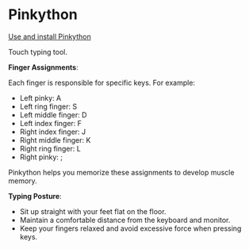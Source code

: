 # Pinkython

[Use and install Pinkython](https://pinkython.netlify.app)

Touch typing tool.

**Finger Assignments**:

Each finger is responsible for specific keys. For example:

- Left pinky: A
- Left ring finger: S
- Left middle finger: D
- Left index finger: F
- Right index finger: J
- Right middle finger: K
- Right ring finger: L
- Right pinky: ;

Pinkython helps you memorize these assignments to develop muscle memory.

**Typing Posture**:

- Sit up straight with your feet flat on the floor.
- Maintain a comfortable distance from the keyboard and monitor.
- Keep your fingers relaxed and avoid excessive force when pressing keys.
